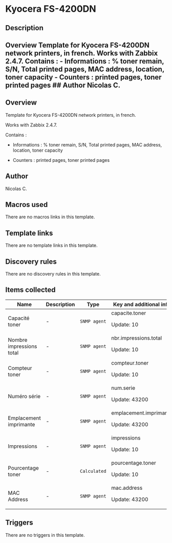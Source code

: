 # Kyocera FS-4200DN

## Description

## Overview Template for Kyocera FS-4200DN network printers, in french. Works with Zabbix 2.4.7. Contains : - Informations : % toner remain, S/N, Total printed pages, MAC address, location, toner capacity - Counters : printed pages, toner printed pages ## Author Nicolas C. 

## Overview

Template for Kyocera FS-4200DN network printers, in french.


Works with Zabbix 2.4.7.


Contains :


- Informations : % toner remain, S/N, Total printed pages, MAC address, location, toner capacity


- Counters : printed pages, toner printed pages



## Author

Nicolas C.

## Macros used

There are no macros links in this template.

## Template links

There are no template links in this template.

## Discovery rules

There are no discovery rules in this template.

## Items collected

|Name|Description|Type|Key and additional info|
|----|-----------|----|----|
|Capacité toner|<p>-</p>|`SNMP agent`|capacite.toner<p>Update: 10</p>|
|Nombre impressions total|<p>-</p>|`SNMP agent`|nbr.impressions.total<p>Update: 10</p>|
|Compteur toner|<p>-</p>|`SNMP agent`|compteur.toner<p>Update: 10</p>|
|Numéro série|<p>-</p>|`SNMP agent`|num.serie<p>Update: 43200</p>|
|Emplacement imprimante|<p>-</p>|`SNMP agent`|emplacement.imprimante<p>Update: 43200</p>|
|Impressions|<p>-</p>|`SNMP agent`|impressions<p>Update: 10</p>|
|Pourcentage toner|<p>-</p>|`Calculated`|pourcentage.toner<p>Update: 10</p>|
|MAC Address|<p>-</p>|`SNMP agent`|mac.address<p>Update: 43200</p>|
## Triggers

There are no triggers in this template.

